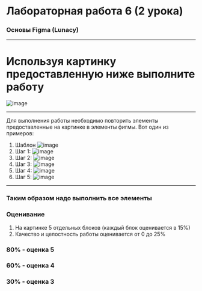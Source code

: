 # **Лабораторная работа 6 (2 урока)**
### Основы Figma (Lunacy)

---
# Используя картинку предоставленную ниже выполните работу

![image](https://github.com/user-attachments/assets/7023306c-eee5-454e-98bf-9f800046d6de)

---

Для выполнения работы необходимо повторить элементы предоставленные на картинке в элементы фигмы.
Вот один из примеров:
1. Шаблон ![image](https://github.com/user-attachments/assets/e4b87866-80eb-46c4-81c4-d979d188d11e)
2. Шаг 1: ![image](https://github.com/user-attachments/assets/225bfd64-5894-4f42-a291-2345f280aa6d)
3. Шаг 2: ![image](https://github.com/user-attachments/assets/fc78a623-ad95-44f6-bf73-cd7d132cee11)
4. Шаг 3: ![image](https://github.com/user-attachments/assets/a1cbc6d0-3c19-45ed-99bd-ebe92fbdcd3a)
5. Шаг 4: ![image](https://github.com/user-attachments/assets/69181644-4ffe-4ef2-9311-27519625898b)
6. Шаг 5: ![image](https://github.com/user-attachments/assets/4a139367-20aa-48b9-aa07-3cda1b82fab5)

---

### Таким образом надо выполнить все элементы

### Оценивание
1. На картинке 5 отдельных блоков (каждый блок оценивается в 15%)
2. Качество и целостность работы оценивается от 0 до 25%

### 80% - оценка 5
### 60% - оценка 4
### 30% - оценка 3



